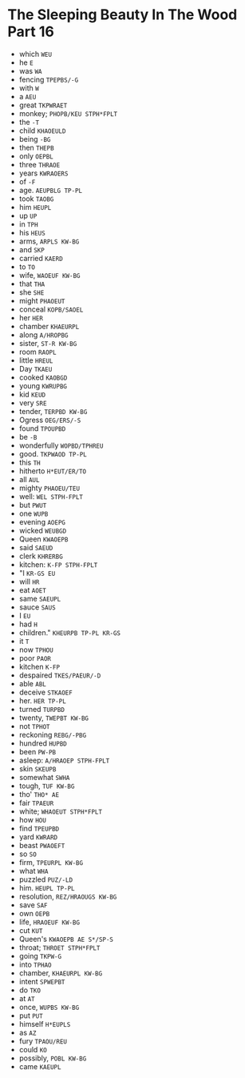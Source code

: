 # The Sleeping Beauty In The Wood Part 16

* which `WEU`
* he `E`
* was `WA`
* fencing `TPEPBS/-G`
* with `W`
* a `AEU`
* great `TKPWRAET`
* monkey; `PHOPB/KEU STPH*FPLT`
* the `-T`
* child `KHAOEULD`
* being `-BG`
* then `THEPB`
* only `OEPBL`
* three `THRAOE`
* years `KWRAOERS`
* of `-F`
* age. `AEUPBLG TP-PL`
* took `TAOBG`
* him `HEUPL`
* up `UP`
* in `TPH`
* his `HEUS`
* arms, `ARPLS KW-BG`
* and `SKP`
* carried `KAERD`
* to `TO`
* wife, `WAOEUF KW-BG`
* that `THA`
* she `SHE`
* might `PHAOEUT`
* conceal `KOPB/SAOEL`
* her `HER`
* chamber `KHAEURPL`
* along `A/HROPBG`
* sister, `ST-R KW-BG`
* room `RAOPL`
* little `HREUL`
* Day `TKAEU`
* cooked `KAOBGD`
* young `KWRUPBG`
* kid `KEUD`
* very `SRE`
* tender, `TERPBD KW-BG`
* Ogress `OEG/ERS/-S`
* found `TPOUPBD`
* be `-B`
* wonderfully `WOPBD/TPHREU`
* good. `TKPWAOD TP-PL`
* this `TH`
* hitherto `H*EUT/ER/TO`
* all `AUL`
* mighty `PHAOEU/TEU`
* well: `WEL STPH-FPLT`
* but `PWUT`
* one `WUPB`
* evening `AOEPG`
* wicked `WEUBGD`
* Queen `KWAOEPB`
* said `SAEUD`
* clerk `KHRERBG`
* kitchen: `K-FP STPH-FPLT`
* "I `KR-GS EU`
* will `HR`
* eat `AOET`
* same `SAEUPL`
* sauce `SAUS`
* I `EU`
* had `H`
* children." `KHEURPB TP-PL KR-GS`
* it `T`
* now `TPHOU`
* poor `PAOR`
* kitchen `K-FP`
* despaired `TKES/PAEUR/-D`
* able `ABL`
* deceive `STKAOEF`
* her. `HER TP-PL`
* turned `TURPBD`
* twenty, `TWEPBT KW-BG`
* not `TPHOT`
* reckoning `REBG/-PBG`
* hundred `HUPBD`
* been `PW-PB`
* asleep: `A/HRAOEP STPH-FPLT`
* skin `SKEUPB`
* somewhat `SWHA`
* tough, `TUF KW-BG`
* tho' `THO* AE`
* fair `TPAEUR`
* white; `WHAOEUT STPH*FPLT`
* how `HOU`
* find `TPEUPBD`
* yard `KWRARD`
* beast `PWAOEFT`
* so `SO`
* firm, `TPEURPL KW-BG`
* what `WHA`
* puzzled `PUZ/-LD`
* him. `HEUPL TP-PL`
* resolution, `REZ/HRAOUGS KW-BG`
* save `SAF`
* own `OEPB`
* life, `HRAOEUF KW-BG`
* cut `KUT`
* Queen's `KWAOEPB AE S*/SP-S`
* throat; `THROET STPH*FPLT`
* going `TKPW-G`
* into `TPHAO`
* chamber, `KHAEURPL KW-BG`
* intent `SPWEPBT`
* do `TKO`
* at `AT`
* once, `WUPBS KW-BG`
* put `PUT`
* himself `H*EUPLS`
* as `AZ`
* fury `TPAOU/REU`
* could `KO`
* possibly, `POBL KW-BG`
* came `KAEUPL`
